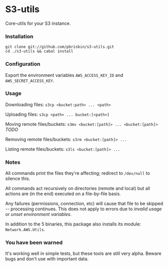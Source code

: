 # S3-utils

Core-utils for your S3 instance.

### Installation

~~~ 
git clone git://github.com/pbrisbin/s3-utils.git
cd ./s3-utils && cabal install
~~~

### Configuration

Export the environment variables `AWS_ACCESS_KEY_ID` and 
`AWS_SECRET_ACCESS_KEY`.

### Usage

Downloading files: `s3cp <bucket:path> ... <path>`

Uploading files: `s3cp <path> ... bucket:[<path>]`

Moving remote files/buckets: `s3mv <bucket:[path]> ... <bucket:[path]>` *TODO*

Removing remote files/buckets: `s3rm <bucket:[path]> ...`

Listing remote files/buckets: `s3ls <bucket:[path]> ...`

### Notes

All commands print the files they're affecting; redirect to `/dev/null` 
to silence this.

All commands act recursively on directories (remote and local) but all 
actions are (in the end) executed on a file-by-file basis.

Any failures (permissions, connection, etc) will cause that file to be 
skipped -- processing continues. This does not apply to errors due to 
*invalid usage* or *unset environment variables*.

In addition to the 5 binaries, this package also installs its module: 
`Network.AWS.Utils`.

### You have been warned

It's working well in simple tests, but these tools are still very alpha. 
Beware bugs and don't use with important data.

